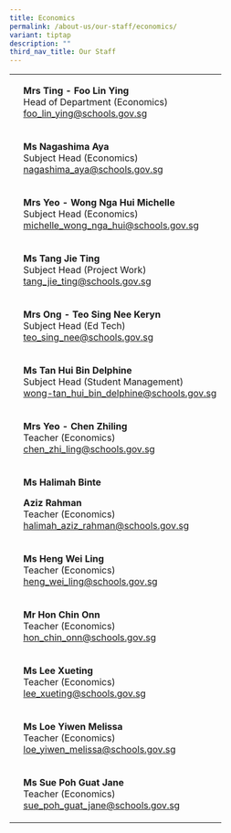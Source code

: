 ```yaml
---
title: Economics
permalink: /about-us/our-staff/economics/
variant: tiptap
description: ""
third_nav_title: Our Staff
---
```

<table><tbody><tr><td rowspan="1" colspan="1"><p></p></td><td rowspan="1" colspan="1"><p><strong>Mrs Ting - Foo Lin Ying</strong><br>Head of Department (Economics)<br><a href="mailto:foo_lin_ying@schools.gov.sg" rel="noopener noreferrer nofollow" target="_blank">foo_lin_ying@schools.gov.sg</a></p></td></tr><tr><td rowspan="1" colspan="1"><p></p></td><td rowspan="1" colspan="1"><p><strong>Ms Nagashima Aya</strong><br>Subject Head (Economics)<br><a href="mailto:nagashima_aya@schools.gov.sg" rel="noopener noreferrer nofollow" target="_blank">nagashima_aya@schools.gov.sg</a></p></td></tr><tr><td rowspan="1" colspan="1"><p></p></td><td rowspan="1" colspan="1"><p><strong>Mrs Yeo - Wong Nga Hui Michelle</strong><br>Subject Head (Economics)<br><a href="mailto:michelle_wong_nga_hui@schools.gov.sg" rel="noopener noreferrer nofollow" target="_blank">michelle_wong_nga_hui@schools.gov.sg</a></p></td></tr><tr><td rowspan="1" colspan="1"><p></p></td><td rowspan="1" colspan="1"><p><strong>Ms Tang Jie Ting</strong><br>Subject Head (Project Work)<br><a href="mailto:tang_jie_ting@schools.gov.sg" rel="noopener noreferrer nofollow" target="_blank">tang_jie_ting@schools.gov.sg</a></p></td></tr><tr><td rowspan="1" colspan="1"><p></p></td><td rowspan="1" colspan="1"><p><strong>Mrs Ong - Teo Sing Nee Keryn</strong><br>Subject Head (Ed Tech)<br><a href="mailto:teo_sing_nee@schools.gov.sg" rel="noopener noreferrer nofollow" target="_blank">teo_sing_nee@schools.gov.sg</a></p></td></tr><tr><td rowspan="1" colspan="1"><p></p></td><td rowspan="1" colspan="1"><p><strong>Ms Tan Hui Bin Delphine</strong><br>Subject Head (Student Management)<br><a href="mailto:wong-tan_hui_bin_delphine@schools.gov.sg" rel="noopener noreferrer nofollow" target="_blank">wong-tan_hui_bin_delphine@schools.gov.sg</a></p></td></tr><tr><td rowspan="1" colspan="1"><p></p></td><td rowspan="1" colspan="1"><p><strong>Mrs Yeo - Chen Zhiling</strong><br>Teacher (Economics)<br><a href="mailto:chen_zhi_ling@schools.gov.sg" rel="noopener noreferrer nofollow" target="_blank">chen_zhi_ling@schools.gov.sg</a></p></td></tr><tr><td rowspan="1" colspan="1"><p></p></td><td rowspan="1" colspan="1"><p><strong>Ms Halimah Binte</strong></p><p><strong>Aziz Rahman</strong><br>Teacher (Economics)<br><a href="mailto:halimah_aziz_rahman@schools.gov.sg" rel="noopener noreferrer nofollow" target="_blank">halimah_aziz_rahman@schools.gov.sg</a></p></td></tr><tr><td rowspan="1" colspan="1"><p></p></td><td rowspan="1" colspan="1"><p><strong>Ms Heng Wei Ling</strong><br>Teacher (Economics)<br><a href="mailto:heng_wei_ling@schools.gov.sg" rel="noopener noreferrer nofollow" target="_blank">heng_wei_ling@schools.gov.sg</a></p></td></tr><tr><td rowspan="1" colspan="1"><p></p></td><td rowspan="1" colspan="1"><p><strong>Mr Hon Chin Onn</strong><br>Teacher (Economics)<br><a href="mailto:hon_chin_onn@schools.gov.sg" rel="noopener noreferrer nofollow" target="_blank">hon_chin_onn@schools.gov.sg</a></p></td></tr><tr><td rowspan="1" colspan="1"><p></p></td><td rowspan="1" colspan="1"><p><strong>Ms Lee Xueting</strong><br>Teacher (Economics)<br><a href="mailto:lee_xueting@schools.gov.sg" rel="noopener noreferrer nofollow" target="_blank">lee_xueting@schools.gov.sg</a></p></td></tr><tr><td rowspan="1" colspan="1"><p></p></td><td rowspan="1" colspan="1"><p><strong>Ms Loe Yiwen Melissa</strong><br>Teacher (Economics)<br><a href="mailto:loe_yiwen_melissa@schools.gov.sg" rel="noopener noreferrer nofollow" target="_blank">loe_yiwen_melissa@schools.gov.sg</a></p></td></tr><tr><td rowspan="1" colspan="1"><p></p></td><td rowspan="1" colspan="1"><p><strong>Ms Sue Poh Guat Jane</strong><br>Teacher (Economics)<br><a href="mailto:sue_poh_guat_jane@schools.gov.sg" rel="noopener noreferrer nofollow" target="_blank">sue_poh_guat_jane@schools.gov.sg</a></p></td></tr></tbody></table><p></p>